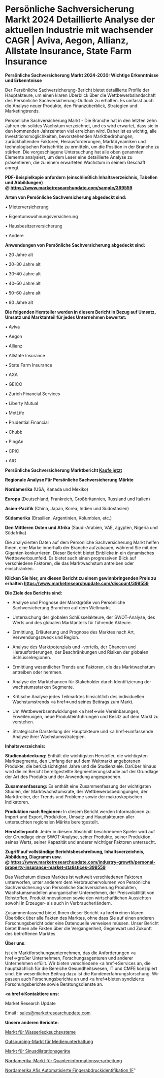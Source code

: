 # Persönliche Sachversicherung Markt 2024 Detaillierte Analyse der aktuellen Industrie mit wachsender CAGR | Aviva, Aegon, Allianz, Allstate Insurance, State Farm Insurance

<strong>Persönliche Sachversicherung Markt 2024-2030: Wichtige Erkenntnisse und Erkenntnisse</strong>

Der Persönliche Sachversicherung-Bericht bietet detaillierte Profile der Hauptakteure, um einen klaren Überblick über die Wettbewerbslandschaft des Persönliche Sachversicherung-Outlook zu erhalten. Es umfasst auch die Analyse neuer Produkte, den Finanzüberblick, Strategien und Marketingtrends.

Persönliche Sachversicherung Markt - Die Branche hat in den letzten zehn Jahren ein solides Wachstum verzeichnet, und es wird erwartet, dass sie in den kommenden Jahrzehnten viel erreichen wird. Daher ist es wichtig, alle Investitionsmöglichkeiten, bevorstehenden Marktbedrohungen, zurückhaltenden Faktoren, Herausforderungen, Marktdynamiken und technologischen Fortschritte zu ermitteln, um die Position in der Branche zu stärken. Die vorgeschlagene Untersuchung hat alle oben genannten Elemente analysiert, um dem Leser eine detaillierte Analyse zu präsentieren, die zu einem erwarteten Wachstum in seinem Geschäft anregt.

<strong><b>PDF-Beispielkopie anfordern (einschließlich Inhaltsverzeichnis, Tabellen und Abbildungen) @ </b></strong><strong><a href=https://www.marketresearchupdate.com/sample/399559><strong>https://www.marketresearchupdate.com/sample/399559</u></a></strong></strong>

<strong>Arten von Persönliche Sachversicherung abgedeckt sind:</strong>

• Mieterversicherung

• Eigentumswohnungsversicherung

• Hausbesitzerversicherung

• Andere

<strong>Anwendungen von Persönliche Sachversicherung abgedeckt sind:</strong>

• 20 Jahre alt

• 20–30 Jahre alt

• 30–40 Jahre alt

• 40–50 Jahre alt

• 50–60 Jahre alt

• 60 Jahre alt

<strong>Die folgenden Hersteller werden in diesem Bericht in Bezug auf Umsatz, Umsatz und Marktanteil für jedes Unternehmen bewertet:</strong>

• Aviva

• Aegon

• Allianz

• Allstate Insurance

• State Farm Insurance

• AXA

• GEICO

• Zurich Financial Services

• Liberty Mutual

• MetLife

• Prudential Financial

• Chubb

• PingAn

• CPIC

• AIG

<strong>Persönliche Sachversicherung Marktbericht <a href=https://www.marketresearchupdate.com/buynow/399559>Kaufe jetzt</a></strong>

<strong>Regionale Analyse Für Persönliche Sachversicherung Märkte</strong>

<strong>Nordamerika</strong> (USA, Kanada und Mexiko)

<strong>Europa</strong> (Deutschland, Frankreich, Großbritannien, Russland und Italien)

<strong>Asien-Pazifik</strong> (China, Japan, Korea, Indien und Südostasien)

<strong>Südamerika</strong> (Brasilien, Argentinien, Kolumbien, etc.)

<strong>Den Mittleren</strong> <strong>Osten und Afrika</strong> (Saudi-Arabien, VAE, ägypten, Nigeria und Südafrika)

Die analysierten Daten auf dem Persönliche Sachversicherung Markt helfen Ihnen, eine Marke innerhalb der Branche aufzubauen, während Sie mit den Giganten konkurrieren. Dieser Bericht bietet Einblicke in ein dynamisches Wettbewerbsumfeld. Es bietet auch einen progressiven Blick auf verschiedene Faktoren, die das Marktwachstum antreiben oder einschränken.

<strong>Klicken Sie hier, um diesen Bericht zu einem gewinnbringenden Preis zu erhalten
</strong><strong><a href=https://www.marketresearchupdate.com/discount/399559>https://www.marketresearchupdate.com/discount/399559</b></u></strong></a>

<strong>Die Ziele des Berichts sind:</strong>

- Analyse und Prognose der Marktgröße von Persönliche Sachversicherung Branchen auf dem Weltmarkt.

- Untersuchung der globalen Schlüsselakteure, der SWOT-Analyse, des Werts und des globalen Marktanteils für führende Akteure.

- Ermittlung, Erläuterung und Prognose des Marktes nach Art, Verwendungszweck und Region.

- Analyse des Marktpotenzials und -vorteils, der Chancen und Herausforderungen, der Beschränkungen und Risiken der globalen Schlüsselregionen.

- Ermittlung wesentlicher Trends und Faktoren, die das Marktwachstum antreiben oder hemmen.

- Analyse der Marktchancen für Stakeholder durch Identifizierung der wachstumsstarken Segmente.

- Kritische Analyse jedes Teilmarktes hinsichtlich des individuellen Wachstumstrends <a href=>und</a> seines Beitrags zum Markt.

- Um Wettbewerbsentwicklungen <a href=>wie</a> Vereinbarungen, Erweiterungen, neue Produkteinführungen und Besitz auf dem Markt zu verstehen.

- Strategische Darstellung der Hauptakteure und <a href=>umfas</a>sende Analyse ihrer Wachstumsstrategien.

<strong>Inhaltsverzeichnis:</strong>

<strong>Studienabdeckung:</strong> Enthält die wichtigsten Hersteller, die wichtigsten Marktsegmente, den Umfang der auf dem Weltmarkt angebotenen Produkte, die berücksichtigten Jahre und die Studienziele. Darüber hinaus wird die im Bericht bereitgestellte Segmentierungsstudie auf der Grundlage der Art des Produkts und der Anwendung angesprochen.

<strong>Zusammenfassung:</strong> Es enthält eine Zusammenfassung der wichtigsten Studien, der Marktwachstumsrate, der Wettbewerbsbedingungen, der Markttreiber, der Trends und Probleme sowie der makroskopischen Indikatoren.

<strong>Produktion nach Regionen:</strong> In diesem Bericht werden Informationen zu Import und Export, Produktion, Umsatz und Hauptakteuren aller untersuchten regionalen Märkte bereitgestellt.

<strong>Herstellerprofil:</strong> Jeder in diesem Abschnitt beschriebene Spieler wird auf der Grundlage einer SWOT-Analyse, seiner Produkte, seiner Produktion, seines Werts, seiner Kapazität und anderer wichtiger Faktoren untersucht.

<strong><b>Zugriff auf vollständige Berichtsbeschreibung, Inhaltsverzeichnis, Abbildung, Diagramm usw. @ </b></strong><strong><a href=https://www.marketresearchupdate.com/industry-growth/personal-property-insurance-market-statistices-399559>https://www.marketresearchupdate.com/industry-growth/personal-property-insurance-market-statistices-399559</a></strong>

Das Wachstum dieses Marktes ist weltweit verschiedenen Faktoren unterworfen, unter anderem dem Verbrauchervolumen von Persönliche Sachversicherung von Persönliche Sachversicherung Produkten, Wachstumsmodellen anorganischer Unternehmen, der Preisvolatilität von Rohstoffen, Produktinnovationen sowie den wirtschaftlichen Aussichten sowohl in Erzeuger- als auch in Verbraucherländern.

Zusammenfassend bietet Ihnen dieser Bericht <a href=>einen</a> klaren Überblick über alle Fakten des Marktes, ohne dass Sie auf einen anderen Forschungsbericht oder eine Datenquelle verweisen müssen. Unser Bericht bietet Ihnen alle Fakten über die Vergangenheit, Gegenwart und Zukunft des betroffenen Marktes.

<strong>Über uns:</strong>

 ist ein Marktforschungsunternehmen, das die Anforderungen <a href=>großer</a> Unternehmen, Forschungsagenturen und anderer Unternehmen erfüllt. Wir bieten verschiedene <a href=>Services</a> an, die hauptsächlich für die Bereiche Gesundheitswesen, IT und CMFE konzipiert sind. Ein wesentlicher Beitrag dazu ist die Kundenerfahrungsforschung. Wir passen auch Forschungsberichte an und <a href=>bieten</a> syndizierte Forschungsberichte sowie Beratungsdienste an.

<strong><a href=>Kontaktiere uns:</a></strong>

Market Research Update

Email : sales@marketresearchupdate.com

<strong>Unsere anderen Berichte:</strong>

<a href=https://www.linkedin.com/pulse/water-leakage-detector-systems-market-has-huge-growth>Markt für Wasserlecksuchsysteme</a>

<a href=https://www.linkedin.com/pulse/media-entertainment-outsourcing-market-witness-huge-growth>Outsourcing-Markt für Medienunterhaltung</a>

<a href=https://www.linkedin.com/pulse/sinus-dilation-devices-market-research-report>Markt für Sinusdilatationsgeräte</a>

<a href=https://www.linkedin.com/pulse/north-america-quantum-information-processing-market-2023>Nordamerika-Markt für Quanteninformationsverarbeitung</a>

<a href=https://www.linkedin.com/pulse/north-america-afis-automated-fingerprint-identification-1f>Nordamerika Afis Automatisierte Fingerabdruckidentifikation 1F</a>"
